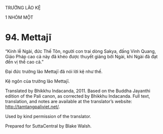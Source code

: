 TRƯỞNG LÃO KỆ

1 NHÓM MỘT

# 94\. Mettajī

“Kính lễ Ngài, đức Thế Tôn, người con trai dòng Sakya, đấng Vinh Quang, Giáo Pháp cao cả này đã khéo được thuyết giảng bởi Ngài, khi Ngài đã đạt đến vị thế cao cả.”

Đại đức trưởng lão Mettajī đã nói lời kệ như thế.

Kệ ngôn của trưởng lão Mettajī.

Translated by Bhikkhu Indacanda, 2011. Based on the Buddha Jayanthi edition of the Pali canon, as corrected by Bhikkhu Indacanda. Full text, translation, and notes are available at the translator’s website: http://tamtangpaliviet.net/.

Used by kind permission of the translator.

Prepared for SuttaCentral by Blake Walsh.